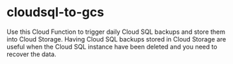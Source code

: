 # cloudsql-to-gcs
Use this Cloud Function to trigger daily Cloud SQL backups and store them into Cloud Storage.
Having Cloud SQL backups stored in Cloud Storage are useful when the Cloud SQL instance have been deleted and you need to recover the data.

